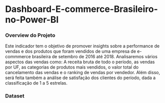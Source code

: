 # Dashboard-E-commerce-Brasileiro-no-Power-BI

### Overview do Projeto 

Este indicador tem o objetivo de promover insights sobre a performance de vendas e dos produtos que foram vendidos de uma empresa de e-commmerce brasileira de setembro de 2016 até 2018. Analisaremos vários aspectos das vendas como: A receita bruta de todo o período, as vendas por UF, as categorias de produtos mais vendidos, o valor total do cancelamento das vendas e o ranking de vendas por vendedor. Além disso, será feita também a análise de satisfação dos clientes do período, dada a classificação de 1 a 5 estrelas.

### Dataset

